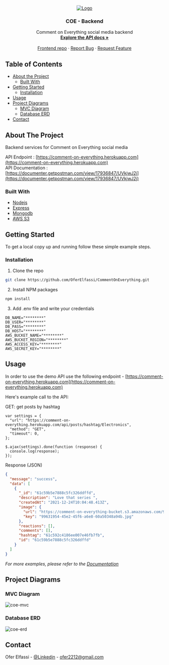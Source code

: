 <!-- PROJECT LOGO -->
<br />
<p align="center">
  <a href="https://github.com/OferElfassi/CommentOnEverything">
    <img src="https://user-images.githubusercontent.com/13490629/159046292-1b047452-1946-4421-9345-64e1ca377497.png" alt="Logo">
  </a>

<h3 align="center">COE - Backend</h3>

  <p align="center">
    Comment on Everything social media backend
    <br />
    <a href="https://documenter.getpostman.com/view/17936847/UVkjwJ2j"><strong>Explore the API docs »</strong></a>
    <br />
    <br />
    <a href="https://github.com/OferElfassi/coe-fe">Frontend repo</a>
    ·
    <a href="https://github.com/OferElfassi/CommentOnEverything/issues">Report Bug</a>
    ·
    <a href="https://github.com/OferElfassi/CommentOnEverything/pulls">Request Feature</a>
  </p>
</p>



<!-- TABLE OF CONTENTS -->
## Table of Contents

* [About the Project](#about-the-project)
  * [Built With](#built-with)
* [Getting Started](#getting-started)
  * [Installation](#installation)
* [Usage](#usage)
* [Project Diagrams](#project-diagrams)
  * [MVC Diagram](#mvc-diagram)
  * [Database ERD](#database-erd)
* [Contact](#contact)


<!-- ABOUT THE PROJECT -->
## About The Project

Backend services for Comment on Everything social media

API Endpoint : [https://comment-on-everything.herokuapp.com](https://comment-on-everything.herokuapp.com)</br>
API Documentation  : [https://documenter.getpostman.com/view/17936847/UVkjwJ2j](https://documenter.getpostman.com/view/17936847/UVkjwJ2j)



### Built With

* [Nodejs](https://nodejs.org/)
* [Express](https://expressjs.com/)
* [Mongodb](https://www.mongodb.com/)
* [AWS S3](https://aws.amazon.com/s3/)




<!-- GETTING STARTED -->
## Getting Started

To get a local copy up and running follow these simple example steps.

### Installation

1. Clone the repo 
```sh
git clone https://github.com/OferElfassi/CommentOnEverything.git
```
2. Install NPM packages
```sh
npm install
```
3. Add .env file and write your credentials
```JS
DB_NAME="********"
DB_USER="********"
DB_PASS="********"
DB_HOST="********"
AWS_BUCKET_NAME="********"
AWS_BUCKET_REGION="********"
AWS_ACCESS_KEY="********"
AWS_SECRET_KEY="********"
```

<!-- USAGE EXAMPLES -->
## Usage
In order to use the demo API use the following endpoint - [https://comment-on-everything.herokuapp.com](https://comment-on-everything.herokuapp.com)

Here's example call to the API:

GET: get posts by hashtag
```JS
var settings = {
  "url": "https://comment-on-everything.herokuapp.com/api/posts/hashtag/Electronics",
  "method": "GET",
  "timeout": 0,
};

$.ajax(settings).done(function (response) {
  console.log(response);
});
```
Response (JSON)
```JSON
{
  "message": "success",
  "data": [
    {
      "_id": "61c59b5e7888c5fc326ddffd",
      "description": "Love that series ",
      "createdAt": "2021-12-24T10:04:48.413Z",
      "image": {
        "url": "https://comment-on-everything-bucket.s3.amazonaws.com/99631954-45e2-45f6-a6e8-60a50348a94b.jpg",
        "key": "99631954-45e2-45f6-a6e8-60a50348a94b.jpg"
      },
      "reactions": [],
      "comments": [],
      "hashtag": "61c592c4186ee007e46fb7fb",
      "id": "61c59b5e7888c5fc326ddffd"
    }
  ]
}
```


_For more examples, please refer to the [Documentation](https://documenter.getpostman.com/view/17936847/UVkjwJ2j)_

<!-- Project Diagrams -->
## Project Diagrams
### MVC Diagram
![coe-mvc](https://user-images.githubusercontent.com/13490629/159054001-42e959ec-59b0-46fd-9cf8-dc91b13c716d.PNG)
### Database ERD
![coe-erd](https://user-images.githubusercontent.com/13490629/159053249-b6e54367-3016-4044-a14c-24345f03c678.PNG)

<!-- CONTACT -->
## Contact

Ofer Elfassi - [@Linkedin](https://www.linkedin.com/in/oferelfassi) - ofer2212@gmail.com




